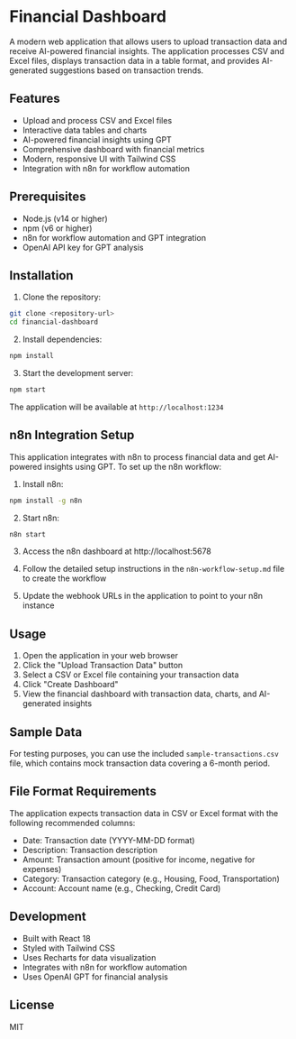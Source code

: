 # Financial Dashboard

A modern web application that allows users to upload transaction data and receive AI-powered financial insights. The application processes CSV and Excel files, displays transaction data in a table format, and provides AI-generated suggestions based on transaction trends.

## Features

- Upload and process CSV and Excel files
- Interactive data tables and charts
- AI-powered financial insights using GPT
- Comprehensive dashboard with financial metrics
- Modern, responsive UI with Tailwind CSS
- Integration with n8n for workflow automation

## Prerequisites

- Node.js (v14 or higher)
- npm (v6 or higher)
- n8n for workflow automation and GPT integration
- OpenAI API key for GPT analysis

## Installation

1. Clone the repository:
```bash
git clone <repository-url>
cd financial-dashboard
```

2. Install dependencies:
```bash
npm install
```

3. Start the development server:
```bash
npm start
```

The application will be available at `http://localhost:1234`

## n8n Integration Setup

This application integrates with n8n to process financial data and get AI-powered insights using GPT. To set up the n8n workflow:

1. Install n8n:
```bash
npm install -g n8n
```

2. Start n8n:
```bash
n8n start
```

3. Access the n8n dashboard at http://localhost:5678

4. Follow the detailed setup instructions in the `n8n-workflow-setup.md` file to create the workflow

5. Update the webhook URLs in the application to point to your n8n instance

## Usage

1. Open the application in your web browser
2. Click the "Upload Transaction Data" button
3. Select a CSV or Excel file containing your transaction data
4. Click "Create Dashboard"
5. View the financial dashboard with transaction data, charts, and AI-generated insights

## Sample Data

For testing purposes, you can use the included `sample-transactions.csv` file, which contains mock transaction data covering a 6-month period.

## File Format Requirements

The application expects transaction data in CSV or Excel format with the following recommended columns:
- Date: Transaction date (YYYY-MM-DD format)
- Description: Transaction description
- Amount: Transaction amount (positive for income, negative for expenses)
- Category: Transaction category (e.g., Housing, Food, Transportation)
- Account: Account name (e.g., Checking, Credit Card)

## Development

- Built with React 18
- Styled with Tailwind CSS
- Uses Recharts for data visualization
- Integrates with n8n for workflow automation
- Uses OpenAI GPT for financial analysis

## License

MIT 